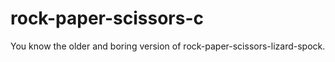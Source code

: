 rock-paper-scissors-c
=====================

You know the older and boring version of rock-paper-scissors-lizard-spock.
